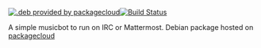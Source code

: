 [![.deb provided by packagecloud](https://img.shields.io/badge/deb-packagecloud.io-844fec.svg)](https://packagecloud.io/svenwiltink/go-musicbot)[![Build Status](https://travis-ci.org/svenwiltink/go-MusicBot.svg?branch=master)](https://travis-ci.org/svenwiltink/go-MusicBot)

A simple musicbot to run on IRC or Mattermost. Debian package hosted on [packagecloud](https://packagecloud.io/svenwiltink/go-musicbot)
